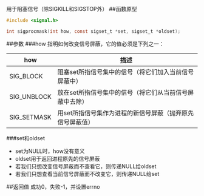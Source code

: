 用于阻塞信号（除SIGKILL和SIGSTOP外）
##函数原型
```c
#include <signal.h>

int sigprocmask(int how, const sigset_t *set, sigset_t *oldset);
```
##参数
###how
指明如何改变信号屏蔽，它的值必须是下列之一：

|how|描述
|----|----
|SIG_BLOCK|阻塞set所指信号集中的信号（将它们加入当前信号屏蔽中）
|SIG_UNBLOCK|放在set所指信号集中的信号（将它们从当前信号屏蔽中去除）
|SIG_SETMASK|用set所指信号集作为进程的新信号屏蔽（抛弃原先信号屏蔽值）
###set和oldset
- set为NULL时，how没有意义
- oldset用于返回进程原先的信号屏蔽
- 若我们只想改变信号屏蔽而不查看它，则传递NULL给oldset
- 若我们只想查看当前信号屏蔽而不改变它，则传递NULL给set

##返回值
成功0，失败-1，并设置errno